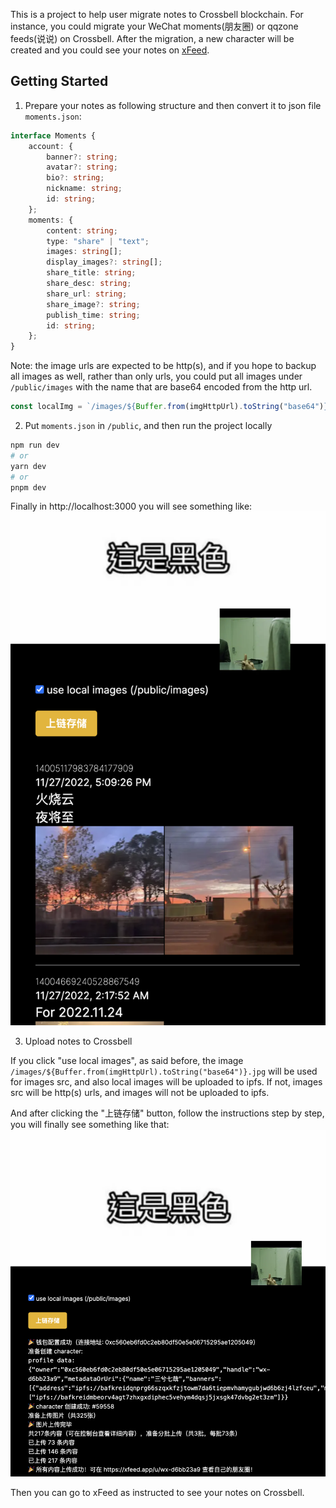 This is a project to help user migrate notes to Crossbell blockchain. For instance, you could migrate your WeChat moments(朋友圈) or qqzone feeds(说说) on Crossbell. After the migration, a new character will be created and you could see your notes on [xFeed](https://xfeed.app/).

## Getting Started

1. Prepare your notes as following structure and then convert it to json file ``moments.json``:
```typescript
interface Moments {
    account: {
        banner?: string;
        avatar?: string;
        bio?: string;
        nickname: string;
        id: string;
    };
    moments: {
        content: string;
        type: "share" | "text";
        images: string[];
        display_images?: string[];
        share_title: string;
        share_desc: string;
        share_url: string;
        share_image?: string;
        publish_time: string;
        id: string;
    };
}
```
Note: the image urls are expected to be http(s), and if you hope to backup all images as well, rather than only urls, you could put all images under ``/public/images`` with the name that are base64 encoded from the http url. 
```typescript
const localImg = `/images/${Buffer.from(imgHttpUrl).toString("base64")}.jpg`
```


2. Put ``moments.json`` in ``/public``, and then run the project locally
```bash
npm run dev
# or
yarn dev
# or
pnpm dev
```

Finally in http://localhost:3000 you will see something like:
![display](./docs/display.png)

3. Upload notes to Crossbell

If you click "use local images", as said before, the image ``/images/${Buffer.from(imgHttpUrl).toString("base64")}.jpg`` will be used for images src, and also local images will be uploaded to ipfs. If not, images src will be http(s) urls, and images will not be uploaded to ipfs.

And after clicking the "上链存储" button, follow the instructions step by step, you will finally see something like that:
![display-onchain](./docs/display-onchain.png)

Then you can go to xFeed as instructed to see your notes on Crossbell.
